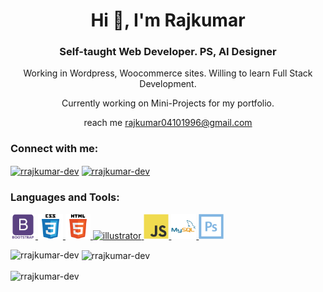 <h1 align="center">Hi 👋, I'm Rajkumar</h1>
<h3 align="center">Self-taught Web Developer. PS, AI Designer</h3>
<p align="center">Working in Wordpress, Woocommerce sites. Willing to learn Full Stack Development.</p>
<p align="center">Currently working on Mini-Projects for my portfolio.</p>
<p align="center">reach me <a href="mailto:rajkumar04101996@gmail.com">rajkumar04101996@gmail.com</a></p>

<h3 align="left">Connect with me:</h3>
<p align="left">
<a href="https://linkedin.com/in/rrajkumar-dev" target="blank"><img align="center" src="https://raw.githubusercontent.com/rahuldkjain/github-profile-readme-generator/master/src/images/icons/Social/linked-in-alt.svg" alt="rrajkumar-dev" height="30" width="40" /></a>
<a href="https://instagram.com/rrajkumar-dev" target="blank"><img align="center" src="https://raw.githubusercontent.com/rahuldkjain/github-profile-readme-generator/master/src/images/icons/Social/instagram.svg" alt="rrajkumar-dev" height="30" width="40" /></a>
</p>

<h3 align="left">Languages and Tools:</h3>
<p align="left"> <a href="https://getbootstrap.com" target="_blank" rel="noreferrer"> <img src="https://raw.githubusercontent.com/devicons/devicon/master/icons/bootstrap/bootstrap-plain-wordmark.svg" alt="bootstrap" width="40" height="40"/> </a> <a href="https://www.w3schools.com/css/" target="_blank" rel="noreferrer"> <img src="https://raw.githubusercontent.com/devicons/devicon/master/icons/css3/css3-original-wordmark.svg" alt="css3" width="40" height="40"/> </a> <a href="https://www.w3.org/html/" target="_blank" rel="noreferrer"> <img src="https://raw.githubusercontent.com/devicons/devicon/master/icons/html5/html5-original-wordmark.svg" alt="html5" width="40" height="40"/> </a> <a href="https://www.adobe.com/in/products/illustrator.html" target="_blank" rel="noreferrer"> <img src="https://www.vectorlogo.zone/logos/adobe_illustrator/adobe_illustrator-icon.svg" alt="illustrator" width="40" height="40"/> </a> <a href="https://developer.mozilla.org/en-US/docs/Web/JavaScript" target="_blank" rel="noreferrer"> <img src="https://raw.githubusercontent.com/devicons/devicon/master/icons/javascript/javascript-original.svg" alt="javascript" width="40" height="40"/> </a> <a href="https://www.mysql.com/" target="_blank" rel="noreferrer"> <img src="https://raw.githubusercontent.com/devicons/devicon/master/icons/mysql/mysql-original-wordmark.svg" alt="mysql" width="40" height="40"/> </a> <a href="https://www.photoshop.com/en" target="_blank" rel="noreferrer"> <img src="https://raw.githubusercontent.com/devicons/devicon/master/icons/photoshop/photoshop-line.svg" alt="photoshop" width="40" height="40"/> </a> </p>

<p><img align="left" src="https://github-readme-stats.vercel.app/api/top-langs?username=rrajkumar-dev&show_icons=true&locale=en&layout=compact" alt="rrajkumar-dev" /></p>

<p>&nbsp;<img align="center" src="https://github-readme-stats.vercel.app/api?username=rrajkumar-dev&show_icons=true&locale=en" alt="rrajkumar-dev" /></p>

<p><img align="center" src="https://github-readme-streak-stats.herokuapp.com/?user=rrajkumar-dev&" alt="rrajkumar-dev" /></p>
